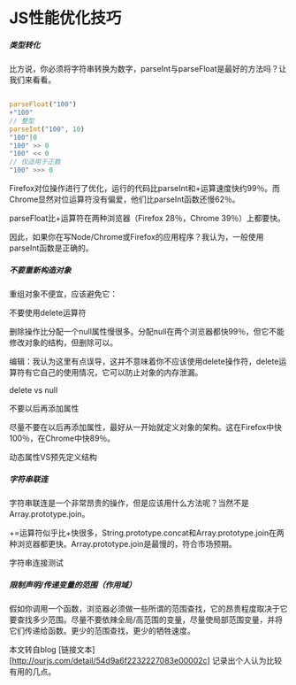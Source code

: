 JS性能优化技巧
======

##### 类型转化

比方说，你必须将字符串转换为数字，parseInt与parseFloat是最好的方法吗？让我们来看看。

```js

parseFloat("100")
+"100"
// 整型
parseInt("100", 10)
"100"|0
"100" >> 0
"100" << 0
// 仅适用于正数
"100" >>> 0

```
Firefox对位操作进行了优化，运行的代码比parseInt和+运算速度快约99％。而Chrome显然对位运算符没有偏爱，他们比parseInt函数还慢62％。

parseFloat比+运算符在两种浏览器（Firefox 28％，Chrome 39％）上都要快。

因此，如果你在写Node/Chrome或Firefox的应用程序？我认为，一般使用parseInt函数是正确的。


##### 不要重新构造对象

重组对象不便宜，应该避免它：

不要使用delete运算符

删除操作比分配一个null属性慢很多。分配null在两个浏览器都快99％，但它不能修改对象的结构，但删除可以。

编辑：我认为这里有点误导，这并不意味着你不应该使用delete操作符，delete运算符有它自己的使用情况，它可以防止对象的内存泄漏。

delete vs null 

不要以后再添加属性

尽量不要在以后再添加属性，最好从一开始就定义对象的架构。这在Firefox中快100％，在Chrome中快89％。

动态属性VS预先定义结构 

##### 字符串联连

字符串联连是一个非常昂贵的操作，但是应该用什么方法呢？当然不是Array.prototype.join。

+=运算符似乎比+快很多，String.prototype.concat和Array.prototype.join在两种浏览器都更快。Array.prototype.join是最慢的，符合市场预期。

字符串连接测试 



##### 限制声明/传递变量的范围（作用域）

假如你调用一个函数，浏览器必须做一些所谓的范围查找，它的昂贵程度取决于它要查找多少范围。尽量不要依辣全局/高范围的变量，尽量使局部范围变量，并将它们传递给函数。更少的范围查找，更少的牺牲速度。


本文转自blog [链接文本][http://ourjs.com/detail/54d9a6f2232227083e00002c] 记录出个人认为比较有用的几点。
